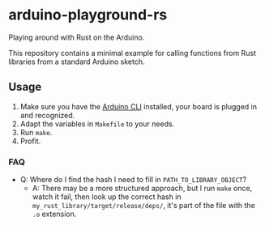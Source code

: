 # arduino-playground-rs
Playing around with Rust on the Arduino.

This repository contains a minimal example for calling functions from Rust libraries from a standard Arduino sketch.

## Usage
1. Make sure you have the [Arduino CLI](https://arduino.github.io/arduino-cli/) installed, your board is plugged in and recognized.
2. Adapt the variables in `Makefile` to your needs.
3. Run `make`.
4. Profit.

### FAQ
- Q: Where do I find the hash I need to fill in `PATH_TO_LIBRARY_OBJECT`?
  - A: There may be a more structured approach, but I run `make` once, watch it fail, then look up the correct hash in `my_rust_library/target/release/deps/`, it's part of the file with the `.o` extension.

